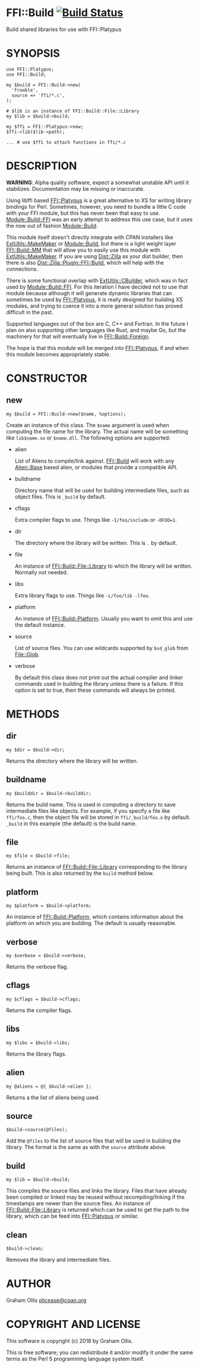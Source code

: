 # FFI::Build [![Build Status](https://secure.travis-ci.org/Perl5-FFI/FFI-Build.png)](http://travis-ci.org/Perl5-FFI/FFI-Build)

Build shared libraries for use with FFI::Platypus

# SYNOPSIS

    use FFI::Platypus;
    use FFI::Build;
    
    my $build = FFI::Build->new(
      'frooble',
      source => 'ffi/*.c',
    );
    
    # $lib is an instance of FFI::Build::File::Library
    my $lib = $build->build;
    
    my $ffi = FFI::Platypus->new;
    $ffi->lib($lib->path);
    
    ... # use $ffi to attach functions in ffi/*.c

# DESCRIPTION

**WARNING**: Alpha quality software, expect a somewhat unstable API until it stabilizes.  Documentation
may be missing or inaccurate.

Using libffi based [FFI::Platypus](https://metacpan.org/pod/FFI::Platypus) is a great alternative to XS for writing library bindings for Perl.
Sometimes, however, you need to bundle a little C code with your FFI module, but this has never been
that easy to use.  [Module::Build::FFI](https://metacpan.org/pod/Module::Build::FFI) was an early attempt to address this use case, but it uses
the now out of fashion [Module::Build](https://metacpan.org/pod/Module::Build).

This module itself doesn't directly integrate with CPAN installers like [ExtUtils::MakeMaker](https://metacpan.org/pod/ExtUtils::MakeMaker) or
[Module::Build](https://metacpan.org/pod/Module::Build), but there is a light weight layer [FFI::Build::MM](https://metacpan.org/pod/FFI::Build::MM) that will allow you to easily
use this module with [ExtUtils::MakeMaker](https://metacpan.org/pod/ExtUtils::MakeMaker).  If you are using [Dist::Zilla](https://metacpan.org/pod/Dist::Zilla) as your dist builder,
then there is also [Dist::Zilla::Plugin::FFI::Build](https://metacpan.org/pod/Dist::Zilla::Plugin::FFI::Build), which will help with the connections.

There is some functional overlap with [ExtUtils::CBuilder](https://metacpan.org/pod/ExtUtils::CBuilder), which was in fact used by [Module::Build::FFI](https://metacpan.org/pod/Module::Build::FFI).
For this iteration I have decided not to use that module because although it will generate dynamic libraries
that can sometimes be used by [FFI::Platypus](https://metacpan.org/pod/FFI::Platypus), it is really designed for building XS modules, and trying
to coerce it into a more general solution has proved difficult in the past.

Supported languages out of the box are C, C++ and Fortran.  In the future I plan on also supporting
other languages like Rust, and maybe Go, but the machinery for that will eventually live in
[FFI::Build::Foreign](https://metacpan.org/pod/FFI::Build::Foreign).

The hope is that this module will be merged into [FFI::Platypus](https://metacpan.org/pod/FFI::Platypus), if and when this module becomes appropriately
stable.

# CONSTRUCTOR

## new

    my $build = FFI::Build->new($name, %options);

Create an instance of this class.  The `$name` argument is used when computing the file name for
the library.  The actual name will be something like `lib$name.so` or `$name.dll`.  The following
options are supported:

- alien

    List of Aliens to compile/link against.  [FFI::Build](https://metacpan.org/pod/FFI::Build) will work with any [Alien::Base](https://metacpan.org/pod/Alien::Base) based
    alien, or modules that provide a compatible API.

- buildname

    Directory name that will be used for building intermediate files, such as object files.  This is
    `_build` by default.

- cflags

    Extra compiler flags to use.  Things like `-I/foo/include` or `-DFOO=1`.

- dir

    The directory where the library will be written.  This is `.` by default.

- file

    An instance of [FFI::Build::File::Library](https://metacpan.org/pod/FFI::Build::File::Library) to which the library will be written.  Normally not needed.

- libs

    Extra library flags to use.  Things like `-L/foo/lib -lfoo`.

- platform

    An instance of [FFI::Build::Platform](https://metacpan.org/pod/FFI::Build::Platform).  Usually you want to omit this and use the default instance.

- source

    List of source files.  You can use wildcards supported by `bsd_glob` from [File::Glob](https://metacpan.org/pod/File::Glob).

- verbose

    By default this class does not print out the actual compiler and linker commands used in building
    the library unless there is a failure.  If this option is set to true, then these commands will
    always be printed.

# METHODS

## dir

    my $dir = $build->dir;

Returns the directory where the library will be written.

## buildname

    my $builddir = $build->builddir;

Returns the build name.  This is used in computing a directory to save intermediate files like objects.  For example,
if you specify a file like `ffi/foo.c`, then the object file will be stored in `ffi/_build/foo.o` by default.
`_build` in this example (the default) is the build name.

## file

    my $file = $build->file;

Returns an instance of [FFI::Build::File::Library](https://metacpan.org/pod/FFI::Build::File::Library) corresponding to the library being built.  This is
also returned by the `build` method below.

## platform

    my $platform = $build->platform;

An instance of [FFI::Build::Platform](https://metacpan.org/pod/FFI::Build::Platform), which contains information about the platform on which you are building.
The default is usually reasonable.

## verbose

    my $verbose = $build->verbose;

Returns the verbose flag.

## cflags

    my $cflags = $build->cflags;

Returns the compiler flags.

## libs

    my $libs = $build->libs;

Returns the library flags.

## alien

    my @aliens = @{ $build->alien };

Returns a the list of aliens being used.

## source

    $build->source(@files);

Add the `@files` to the list of source files that will be used in building the library.
The format is the same as with the `source` attribute above.

## build

    my $lib = $build->build;

This compiles the source files and links the library.  Files that have already been compiled or linked
may be reused without recompiling/linking if the timestamps are newer than the source files.  An instance
of [FFI::Build::File::Library](https://metacpan.org/pod/FFI::Build::File::Library) is returned which can be used to get the path to the library, which can
be feed into [FFI::Platypus](https://metacpan.org/pod/FFI::Platypus) or similar.

## clean

    $build->clean;

Removes the library and intermediate files.

# AUTHOR

Graham Ollis <plicease@cpan.org>

# COPYRIGHT AND LICENSE

This software is copyright (c) 2018 by Graham Ollis.

This is free software; you can redistribute it and/or modify it under
the same terms as the Perl 5 programming language system itself.
